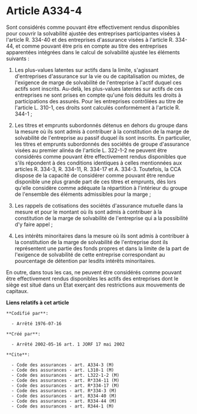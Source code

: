 # Article A334-4

Sont considérés comme pouvant être effectivement rendus disponibles pour couvrir la solvabilité ajustée des entreprises
participantes visées à l'article R. 334-40 et des entreprises d'assurance visées à l'article R. 334-44, et comme pouvant être
pris en compte au titre des entreprises apparentées intégrées dans le calcul de solvabilité ajustée les éléments suivants :

1. Les plus-values latentes sur actifs dans la limite, s'agissant d'entreprises d'assurance sur la vie ou de capitalisation
ou mixtes, de l'exigence de marge de solvabilité de l'entreprise à l'actif duquel ces actifs sont inscrits. Au-delà, les
plus-values latentes sur actifs de ces entreprises ne sont prises en compte qu'une fois déduits les droits à participations
des assurés. Pour les entreprises contrôlées au titre de l'article L. 310-1, ces droits sont calculés conformément à
l'article R. 344-1 ;

2. Les titres et emprunts subordonnés détenus en dehors du groupe dans la mesure où ils sont admis à contribuer à la
constitution de la marge de solvabilité de l'entreprise au passif duquel ils sont inscrits. En particulier, les titres et
emprunts subordonnés des sociétés de groupe d'assurance visées au premier alinéa de l'article L. 322-1-2 ne peuvent être
considérés comme pouvant être effectivement rendus disponibles que s'ils répondent à des conditions identiques à celles
mentionnées aux articles R. 334-3, R. 334-11, R. 334-17 et A. 334-3. Toutefois, la CCA dispose de la capacité de considérer
comme pouvant être rendue disponible une plus grande part de ces titres et emprunts, dès lors qu'elle considère comme
adéquate la répartition à l'intérieur du groupe de l'ensemble des éléments admissibles pour la marge ;

3. Les rappels de cotisations des sociétés d'assurance mutuelle dans la mesure et pour le montant où ils sont admis à
contribuer à la constitution de la marge de solvabilité de l'entreprise qui a la possibilité d'y faire appel ;

4. Les intérêts minoritaires dans la mesure où ils sont admis à contribuer à la constitution de la marge de solvabilité de
l'entreprise dont ils représentent une partie des fonds propres et dans la limite de la part de l'exigence de solvabilité de
cette entreprise correspondant au pourcentage de détention par lesdits intérêts minoritaires.

En outre, dans tous les cas, ne peuvent être considérés comme pouvant être effectivement rendus disponibles les actifs des
entreprises dont le siège est situé dans un Etat exerçant des restrictions aux mouvements de capitaux.

**Liens relatifs à cet article**

	**Codifié par**:

	  - Arrêté 1976-07-16

	**Créé par**:

	  - Arrêté 2002-05-16 art. 1 JORF 17 mai 2002

	**Cite**:

	  - Code des assurances - art. A334-3 (M)
	  - Code des assurances - art. L310-1 (M)
	  - Code des assurances - art. L322-1-2 (M)
	  - Code des assurances - art. R*334-11 (M)
	  - Code des assurances - art. R*334-17 (M)
	  - Code des assurances - art. R*334-3 (M)
	  - Code des assurances - art. R334-40 (M)
	  - Code des assurances - art. R334-44 (M)
	  - Code des assurances - art. R344-1 (M)
